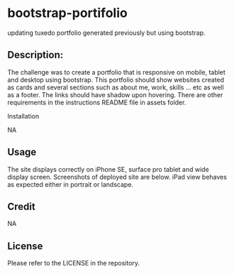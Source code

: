 # bootstrap-portifolio
updating tuxedo portfolio generated previously but using bootstrap.
## Description:

The challenge was to create a portfolio that is responsive on mobile, tablet and desktop using bootstrap. This portfolio should show websites created as cards and several sections such as about me, work, skills ... etc as well as a footer. The links should have shadow upon hovering. There are other requirements in the instructions README file in assets folder.

Installation

NA

## Usage

The site displays correctly on iPhone SE, surface pro tablet and wide display screen. Screenshots of deployed site are below. iPad view behaves as expected either in portrait or landscape.

## Credit

NA

## License

Please refer to the LICENSE in the repository.